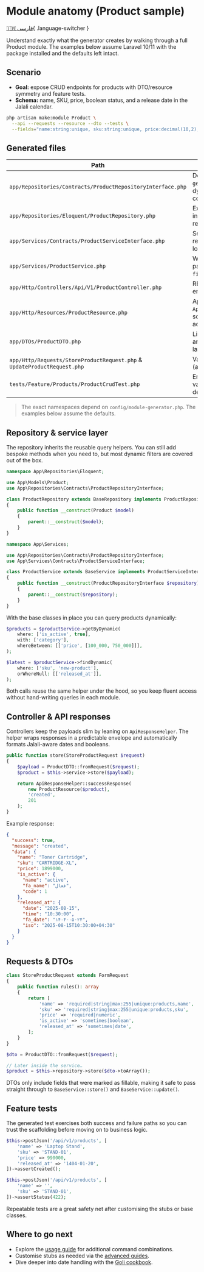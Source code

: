 # Module anatomy (Product sample)

[🇮🇷 فارسی](../fa/module-anatomy.md){ .language-switcher }

Understand exactly what the generator creates by walking through a full Product module. The examples below assume Laravel 10/11 with the package installed and the defaults left intact.

## Scenario

- **Goal:** expose CRUD endpoints for products with DTO/resource symmetry and feature tests.
- **Schema:** name, SKU, price, boolean status, and a release date in the Jalali calendar.

```bash
php artisan make:module Product \
  --api --requests --resource --dto --tests \
  --fields="name:string:unique, sku:string:unique, price:decimal(10,2), is_active:boolean, released_at:date"
```

## Generated files

| Path | Highlights |
| --- | --- |
| `app/Repositories/Contracts/ProductRepositoryInterface.php` | Declares `find`, `findDynamic`, and `getByDynamic` so consumers can opt into dynamic filters without touching the concrete class. |
| `app/Repositories/Eloquent/ProductRepository.php` | Extends the published base repository and inherits the dynamic query helpers for reuse in custom methods. |
| `app/Services/Contracts/ProductServiceInterface.php` | Service contract that mirrors the repository API and advertises collection lookups. |
| `app/Services/ProductService.php` | Wraps repository access, normalises DTO payloads, and re-exports `findDynamic`/`getByDynamic`. |
| `app/Http/Controllers/Api/V1/ProductController.php` | REST controller that returns JSON envelopes via `ApiResponseHelper`. |
| `app/Http/Resources/ProductResource.php` | Applies `ApiResponseHelper::formatDates`/`getStatus` so booleans and dates are consistent across the API. |
| `app/DTOs/ProductDTO.php` | Lightweight data object with `fromRequest()` and `toArray()` helpers for the service layer. |
| `app/Http/Requests/StoreProductRequest.php` & `UpdateProductRequest.php` | Validation rules derived from the schema (and auto-adjusted for update flows). |
| `tests/Feature/Products/ProductCrudTest.php` | End-to-end coverage for index, store, validation errors, show, update, and destroy. |

> The exact namespaces depend on `config/module-generator.php`. The examples below assume the defaults.

## Repository & service layer

The repository inherits the reusable query helpers. You can still add bespoke methods when you need to, but most dynamic filters are covered out of the box.

```php
namespace App\Repositories\Eloquent;

use App\Models\Product;
use App\Repositories\Contracts\ProductRepositoryInterface;

class ProductRepository extends BaseRepository implements ProductRepositoryInterface
{
    public function __construct(Product $model)
    {
        parent::__construct($model);
    }
}
```

```php
namespace App\Services;

use App\Repositories\Contracts\ProductRepositoryInterface;
use App\Services\Contracts\ProductServiceInterface;

class ProductService extends BaseService implements ProductServiceInterface
{
    public function __construct(ProductRepositoryInterface $repository)
    {
        parent::__construct($repository);
    }
}
```

With the base classes in place you can query products dynamically:

```php
$products = $productService->getByDynamic(
    where: ['is_active', true],
    with: ['category'],
    whereBetween: [['price', [100_000, 750_000]]],
);

$latest = $productService->findDynamic(
    where: ['sku', 'new-product'],
    orWhereNull: [['released_at']],
);
```

Both calls reuse the same helper under the hood, so you keep fluent access without hand-writing queries in each module.

## Controller & API responses

Controllers keep the payloads slim by leaning on `ApiResponseHelper`. The helper wraps responses in a predictable envelope and automatically formats Jalali-aware dates and booleans.

```php
public function store(StoreProductRequest $request)
{
    $payload = ProductDTO::fromRequest($request);
    $product = $this->service->store($payload);

    return ApiResponseHelper::successResponse(
        new ProductResource($product),
        'created',
        201
    );
}
```

Example response:

```json
{
  "success": true,
  "message": "created",
  "data": {
    "name": "Toner Cartridge",
    "sku": "CARTRIDGE-XL",
    "price": 1899000,
    "is_active": {
      "name": "active",
      "fa_name": "فعال",
      "code": 1
    },
    "released_at": {
      "date": "2025-08-15",
      "time": "10:30:00",
      "fa_date": "۱۴۰۴-۰۵-۲۴",
      "iso": "2025-08-15T10:30:00+04:30"
    }
  }
}
```

## Requests & DTOs

```php
class StoreProductRequest extends FormRequest
{
    public function rules(): array
    {
        return [
            'name' => 'required|string|max:255|unique:products,name',
            'sku' => 'required|string|max:255|unique:products,sku',
            'price' => 'required|numeric',
            'is_active' => 'sometimes|boolean',
            'released_at' => 'sometimes|date',
        ];
    }
}
```

```php
$dto = ProductDTO::fromRequest($request);

// Later inside the service…
$product = $this->repository->store($dto->toArray());
```

DTOs only include fields that were marked as fillable, making it safe to pass straight through to `BaseService::store()` and `BaseService::update()`.

## Feature tests

The generated test exercises both success and failure paths so you can trust the scaffolding before moving on to business logic.

```php
$this->postJson('/api/v1/products', [
    'name' => 'Laptop Stand',
    'sku' => 'STAND-01',
    'price' => 990000,
    'released_at' => '1404-01-20',
])->assertCreated();

$this->postJson('/api/v1/products', [
    'name' => '',
    'sku' => 'STAND-01',
])->assertStatus(422);
```

Repeatable tests are a great safety net after customising the stubs or base classes.

## Where to go next

- Explore the [usage guide](usage.md) for additional command combinations.
- Customise stubs as needed via the [advanced guides](advanced.md).
- Dive deeper into date handling with the [Goli cookbook](goli-guide.md).
